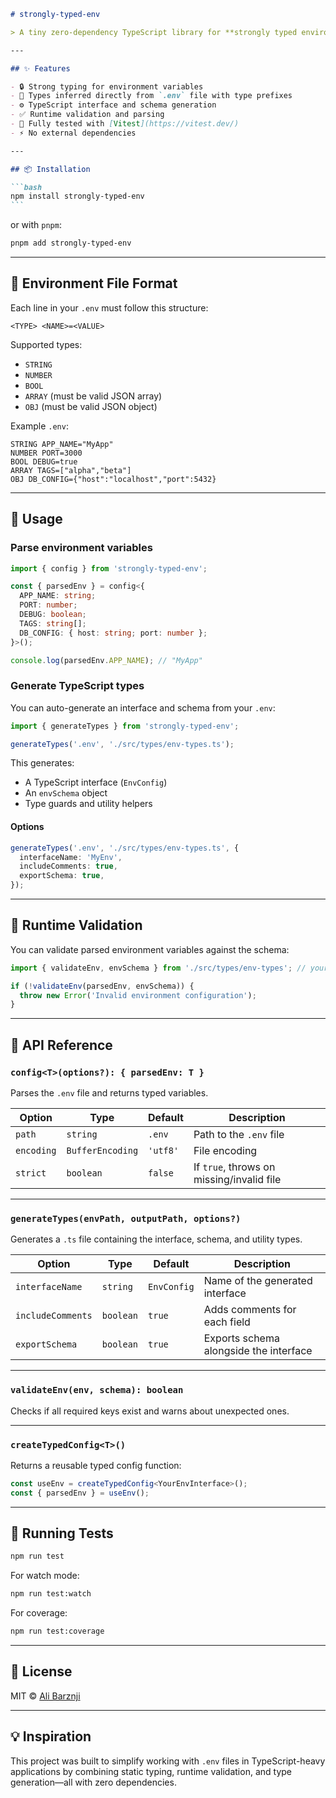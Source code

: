 ````markdown
# strongly-typed-env

> A tiny zero-dependency TypeScript library for **strongly typed environment variables**, where you define types directly in your `.env` file.

---

## ✨ Features

- 🔒 Strong typing for environment variables
- 📄 Types inferred directly from `.env` file with type prefixes
- ⚙️ TypeScript interface and schema generation
- ✅ Runtime validation and parsing
- 🧪 Fully tested with [Vitest](https://vitest.dev/)
- ⚡ No external dependencies

---

## 📦 Installation

```bash
npm install strongly-typed-env
```
````

or with `pnpm`:

```bash
pnpm add strongly-typed-env
```

---

## 📝 Environment File Format

Each line in your `.env` must follow this structure:

```
<TYPE> <NAME>=<VALUE>
```

Supported types:

- `STRING`
- `NUMBER`
- `BOOL`
- `ARRAY` (must be valid JSON array)
- `OBJ` (must be valid JSON object)

Example `.env`:

```
STRING APP_NAME="MyApp"
NUMBER PORT=3000
BOOL DEBUG=true
ARRAY TAGS=["alpha","beta"]
OBJ DB_CONFIG={"host":"localhost","port":5432}
```

---

## 🚀 Usage

### Parse environment variables

```ts
import { config } from 'strongly-typed-env';

const { parsedEnv } = config<{
  APP_NAME: string;
  PORT: number;
  DEBUG: boolean;
  TAGS: string[];
  DB_CONFIG: { host: string; port: number };
}>();

console.log(parsedEnv.APP_NAME); // "MyApp"
```

### Generate TypeScript types

You can auto-generate an interface and schema from your `.env`:

```ts
import { generateTypes } from 'strongly-typed-env';

generateTypes('.env', './src/types/env-types.ts');
```

This generates:

- A TypeScript interface (`EnvConfig`)
- An `envSchema` object
- Type guards and utility helpers

#### Options

```ts
generateTypes('.env', './src/types/env-types.ts', {
  interfaceName: 'MyEnv',
  includeComments: true,
  exportSchema: true,
});
```

---

## 🔐 Runtime Validation

You can validate parsed environment variables against the schema:

```ts
import { validateEnv, envSchema } from './src/types/env-types'; // your generated file

if (!validateEnv(parsedEnv, envSchema)) {
  throw new Error('Invalid environment configuration');
}
```

---

## 🧰 API Reference

### `config<T>(options?): { parsedEnv: T }`

Parses the `.env` file and returns typed variables.

| Option     | Type             | Default  | Description                               |
| ---------- | ---------------- | -------- | ----------------------------------------- |
| `path`     | `string`         | `.env`   | Path to the `.env` file                   |
| `encoding` | `BufferEncoding` | `'utf8'` | File encoding                             |
| `strict`   | `boolean`        | `false`  | If `true`, throws on missing/invalid file |

---

### `generateTypes(envPath, outputPath, options?)`

Generates a `.ts` file containing the interface, schema, and utility types.

| Option            | Type      | Default     | Description                            |
| ----------------- | --------- | ----------- | -------------------------------------- |
| `interfaceName`   | `string`  | `EnvConfig` | Name of the generated interface        |
| `includeComments` | `boolean` | `true`      | Adds comments for each field           |
| `exportSchema`    | `boolean` | `true`      | Exports schema alongside the interface |

---

### `validateEnv(env, schema): boolean`

Checks if all required keys exist and warns about unexpected ones.

---

### `createTypedConfig<T>()`

Returns a reusable typed config function:

```ts
const useEnv = createTypedConfig<YourEnvInterface>();
const { parsedEnv } = useEnv();
```

---

## 🧪 Running Tests

```bash
npm run test
```

For watch mode:

```bash
npm run test:watch
```

For coverage:

```bash
npm run test:coverage
```

---

## 📄 License

MIT © [Ali Barznji](https://github.com/Ali559)

---

## 💡 Inspiration

This project was built to simplify working with `.env` files in TypeScript-heavy applications by combining static typing, runtime validation, and type generation—all with zero dependencies.

```

```
